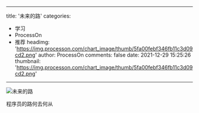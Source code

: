 
---
title: '未来的路'
categories: 
 - 学习
 - ProcessOn
 - 推荐
headimg: 'https://img.processon.com/chart_image/thumb/5fa00febf346fb11c3d09cd2.png'
author: ProcessOn
comments: false
date: 2021-12-29 15:25:26
thumbnail: 'https://img.processon.com/chart_image/thumb/5fa00febf346fb11c3d09cd2.png'
---

<div>   
<img class="thumb" alt="未来的路" src="https://img.processon.com/chart_image/thumb/5fa00febf346fb11c3d09cd2.png" referrerpolicy="no-referrer">
<p>程序员的路何去何从</p>  
</div>
            
